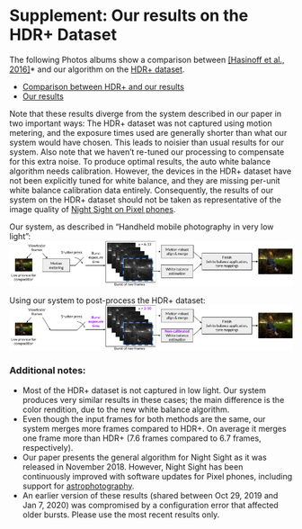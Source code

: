 # Supplement: Our results on the HDR+ Dataset

The following Photos albums show a comparison between [[Hasinoff et al., 2016]](https://hdrplusdata.org/)*  and our algorithm on the [HDR+ dataset](https://hdrplusdata.org/dataset.html).

* [Comparison between HDR+ and our results](https://photos.app.goo.gl/Mzpjka64mUGYhNN89)
* [Our results](https://photos.app.goo.gl/M8A4hkvEgTRd6Gs46)

Note that these results diverge from the system described in our paper in two important ways:
The HDR+ dataset was not captured using motion metering, and the exposure times used are generally shorter than what our system would have chosen. This leads to noisier than usual results for our system. Also note that we haven’t re-tuned our processing to compensate for this extra noise.
To produce optimal results, the auto white balance algorithm needs calibration. However, the devices in the HDR+ dataset have not been explicitly tuned for white balance, and they are missing per-unit white balance calibration data entirely.
Consequently, the results of our system on the HDR+ dataset should not be taken as representative of the image quality of [Night Sight on Pixel phones](https://ai.googleblog.com/2018/11/night-sight-seeing-in-dark-on-pixel.html).

Our system, as described in “Handheld mobile photography in very low light”:
![our_system](./Our_system.png)

Using our system to post-process the HDR+ dataset:
![hdr_system](./HDR+_system.png)

### Additional notes:
- Most of the HDR+ dataset is not captured in low light. Our system produces very similar results in these cases; the main difference is the color rendition, due to the new white balance algorithm.
- Even though the input frames for both methods are the same, our system merges more frames compared to HDR+. On average it merges one frame more than HDR+ (7.6 frames compared to 6.7 frames, respectively).
- Our paper presents the general algorithm for Night Sight as it was released in November 2018. However, Night Sight has been continuously improved with software updates for Pixel phones, including support for [astrophotography](https://ai.googleblog.com/2019/11/astrophotography-with-night-sight-on.html).
- An earlier version of these results (shared between Oct 29, 2019 and Jan 7, 2020) was compromised by a configuration error that affected older bursts. Please use the most recent results only.

